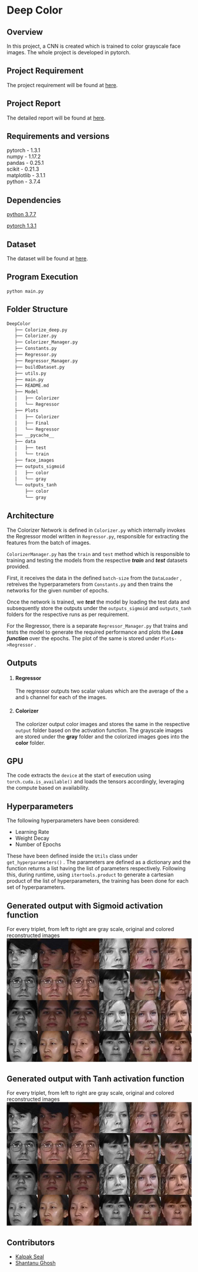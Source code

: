 # Deep Color

## Overview
In this project, a CNN is created which is trained to color grayscale face images. The whole project is developed in pytorch. 

## Project Requirement
The project requirement will be found at [here](https://github.com/Shantanu48114860/Deep_Colorization/blob/master/PartII_DeepColorization.pdf).

## Project Report
The detailed report will be found at [here](https://github.com/Shantanu48114860/Deep_Colorization/blob/master/Report.pdf).

## Requirements and versions
pytorch - 1.3.1 <br/>
numpy - 1.17.2 <br/>
pandas - 0.25.1 <br/>
scikit - 0.21.3 <br/>
matplotlib - 3.1.1 <br/>
python -  3.7.4 <br/>


## Dependencies
[python 3.7.7](https://www.python.org/downloads/release/python-374/)

[pytorch 1.3.1](https://pytorch.org/get-started/previous-versions/)

## Dataset
The dataset will be found at [here](https://github.com/Shantanu48114860/Deep_Colorization/tree/master/DeepColor/face_images).

## Program Execution

```shell
python main.py
```



## Folder Structure

```tex
DeepColor
   ├── Colorize_deep.py
   ├── Colorizer.py
   ├── Colorizer_Manager.py
   ├── Constants.py
   ├── Regressor.py
   ├── Regressor_Manager.py
   ├── buildDataset.py
   ├── utils.py
   ├── main.py
   ├── README.md
   ├── Model
   │   ├── Colorizer
   │   └── Regressor
   ├── Plots
   │   ├── Colorizer
   │   ├── Final
   │   └── Regressor
   ├── __pycache__
   ├── data
   │   ├── test
   │   └── train
   ├── face_images
   ├── outputs_sigmoid
   │   ├── color
   │   └── gray
   └── outputs_tanh
       ├── color
       └── gray
```



## Architecture

The Colorizer Network is defined in `Colorizer.py` which internally invokes the Regressor model written in `Regressor.py`, responsible for extracting the features from the batch of images.

`ColorizerManager.py` has the `train` and `test` method which is responsible to training and testing the models from the respective ***train*** and ***test*** datasets provided. 

First, it receives the data in the defined `batch-size` from the `DataLoader` , retreives the hyperparameters from `Constants.py` and then trains the networks for the given number of epochs.

Once the network is trained, we ***test*** the model by loading the test data and subsequently store the outputs under the `outputs_sigmoid` and `outputs_tanh` folders for the respective runs as per requirement.



For the Regressor, there is a separate `Regressor_Manager.py` that trains and tests the model to generate the required performance and plots the ***Loss function*** over the epochs. The plot of the same is stored under `Plots->Regressor` .



## Outputs

1. #### Regressor

   The regressor outputs two scalar values which are the average of the `a` and `b` channel for each of the images.

2. #### Colorizer

   The colorizer output color images and stores the same in the respective `output` folder based on the activation function. The grayscale images are stored under the **gray** folder and the colorized images goes into the **color** folder.

   

## GPU

The code extracts the `device` at the start of execution using ` torch.cuda.is_available()` and loads the tensors accordingly, leveraging the compute based on availability.



## Hyperparameters

The following hyperparameters have been considered:

- Learning Rate
- Weight Decay
- Number of Epochs

These have been defined inside the `Utils` class under `get_hyperparameters()` .  The parameters are defined as a dictionary and the function returns a list having the list of parameters respectively. Following this, during runtime, using `itertools.product` to generate a cartesian product of the list of hyperparameters, the training has been done for each set of hyperparameters. 

## Generated output with Sigmoid activation function
For every triplet, from left to right are gray scale, original and colored reconstructed images <br/>
<img src="https://github.com/Shantanu48114860/Deep_Colorization/blob/master/Report_Supplementary/Sigmoid.jpg">

## Generated output with Tanh activation function
For every triplet, from left to right are gray scale, original and colored reconstructed images <br/>
<img src="https://github.com/Shantanu48114860/Deep_Colorization/blob/master/Report_Supplementary/tanh.jpg">


## Contributors

- [Kalpak Seal](https://github.com/kalpak92)
- [Shantanu Ghosh](https://github.com/Shantanu48114860)

